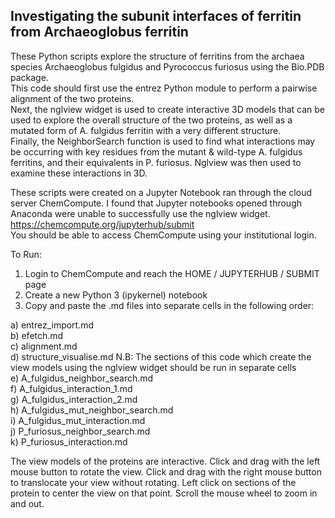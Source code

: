 ## Investigating the subunit interfaces of ferritin from Archaeoglobus ferritin

These Python scripts explore the structure of ferritins from the archaea species Archaeoglobus fulgidus and Pyrococcus furiosus using the Bio.PDB package.  
This code should first use the entrez Python module to perform a pairwise alignment of the two proteins.  
Next, the nglview widget is used to create interactive 3D models that can be used to explore the overall structure of the two proteins, as well as a mutated form of A. fulgidus ferritin with a very different structure.  
Finally, the NeighborSearch function is used to find what interactions may be occurring with key residues from the mutant & wild-type A. fulgidus ferritins, and their equivalents in P. furiosus. Nglview was then used to examine these interactions in 3D.

These scripts were created on a Jupyter Notebook ran through the cloud server ChemCompute. I found that Jupyter notebooks opened through Anaconda were unable to successfully use the nglview widget.  
https://chemcompute.org/jupyterhub/submit  
You should be able to access ChemCompute using your institutional login.

To Run:
1) Login to ChemCompute and reach the HOME / JUPYTERHUB / SUBMIT page
2) Create a new Python 3 (ipykernel) notebook
3) Copy and paste the .md files into separate cells in the following order:

a) entrez_import.md  
b) efetch.md  
c) alignment.md  
d) structure_visualise.md  N.B: The sections of this code which create the view models using the nglview widget should be run in separate cells  
e) A_fulgidus_neighbor_search.md  
f) A_fulgidus_interaction_1.md  
g) A_fulgidus_interaction_2.md  
h) A_fulgidus_mut_neighbor_search.md  
i) A_fulgidus_mut_interaction.md  
j) P_furiosus_neighbor_search.md  
k) P_furiosus_interaction.md

The view models of the proteins are interactive.
Click and drag with the left mouse button to rotate the view.
Click and drag with the right mouse button to translocate your view without rotating.
Left click on sections of the protein to center the view on that point.
Scroll the mouse wheel to zoom in and out.
